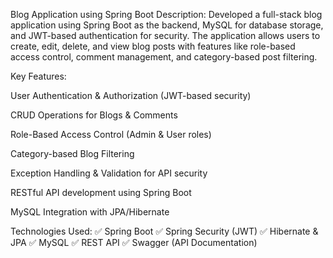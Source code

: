 Blog Application using Spring Boot
Description:
Developed a full-stack blog application using Spring Boot as the backend, MySQL for database storage, and JWT-based authentication for security. The application allows users to create, edit, delete, and view blog posts with features like role-based access control, comment management, and category-based post filtering.

Key Features:

User Authentication & Authorization (JWT-based security)

CRUD Operations for Blogs & Comments

Role-Based Access Control (Admin & User roles)

Category-based Blog Filtering

Exception Handling & Validation for API security

RESTful API development using Spring Boot

MySQL Integration with JPA/Hibernate

Technologies Used:
✅ Spring Boot
✅ Spring Security (JWT)
✅ Hibernate & JPA
✅ MySQL
✅ REST API
✅ Swagger (API Documentation)

